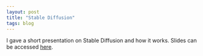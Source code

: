 ```yaml
---
layout: post
title: "Stable Diffusion"
tags: blog
---
```


I gave a short presentation on Stable Diffusion and how it works. Slides can be accessed [here]({{site.url}}/assets/pdf/sd_ppt.pdf).